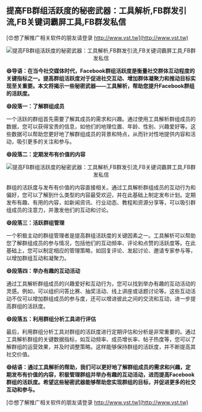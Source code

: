 ## **提高FB群组活跃度的秘密武器：工具解析,FB群发引流,FB关键词霸屏工具,FB群发私信**

[😍想了解推广相关软件的朋友请登录 http://www.vst.tw](http://www.vst.tw)

 <center><img src="https://vst.tw/MP4/tuiguang/png/7.png" alt="提高FB群组活跃度的秘密武器：工具解析,FB群发引流,FB关键词霸屏工具,FB群发私信"></center>

**😄导语：在当今社交媒体时代，Facebook群组活跃度是衡量社交群体互动程度的关键指标之一。提高群组活跃度对于促进社交互动、增加群体凝聚力和推动目标实现至关重要。本文将揭示一些秘密武器——工具解析，帮助您提升Facebook群组的活跃度。**

**😄段落一：了解群组成员**

一个活跃的群组首先需要了解其成员的需求和兴趣。通过使用工具解析群组成员的数据，您可以获得宝贵的信息，如他们的地理位置、年龄、性别、兴趣爱好等。这些数据可以帮助您更好地了解群组成员的背景和特点，从而针对性地提供内容和活动，吸引更多的关注和参与。

**😄段落二：定期发布有价值的内容**

 <center><img src="https://vst.tw/MP4/tuiguang/png/5.png" alt="提高FB群组活跃度的秘密武器：工具解析,FB群发引流,FB关键词霸屏工具,FB群发私信"></center>

群组的活跃度与发布有价值的内容直接相关。通过工具解析群组成员的互动行为和偏好，您可以了解到什么类型的内容最受欢迎，并在此基础上制定发布计划。定期发布有趣、有用的内容，如新闻资讯、行业动态、教程和资源分享等，可以吸引群组成员的注意力，并激发他们的互动和讨论。

**😄段落三：活跃群组管理**

一个积极主动的群组管理者是提高群组活跃度的关键因素之一。工具解析可以帮助您了解群组成员的参与情况，包括他们的互动频率、评论和点赞的活跃度等。在此基础上，您可以制定相应的管理策略，如回复评论、发起讨论、邀请专家参与等，以增加群组互动和凝聚力。

**😄段落四：举办有趣的互动活动**

通过工具解析群组成员的兴趣爱好和互动行为，您可以找到举办有趣的互动活动的灵感。例如，可以组织问答比赛、抽奖活动、线上讲座或话题讨论等。这些互动活动不仅可以增加群组成员的参与度，还可以增进彼此之间的交流和互动，进一步提高群组的活跃度。

**😄段落五：利用群组分析工具进行评估**

最后，利用群组分析工具对群组的活跃度进行定期评估和分析是非常重要的。通过工具解析群组的关键数据指标，如互动频率、成员增长率、帖子热度等，您可以了解群组的运营效果，并及时调整策略。这样能够保持群组的活跃度，并不断提高其社交价值。

**😄结语：通过工具解析的帮助，我们可以更好地了解群组成员的需求和兴趣，定期发布有价值的内容，积极管理群组并举办有趣的互动活动，进而提高Facebook群组的活跃度。希望这些秘密武器能够帮助您实现群组的目标，并促进更多的社交互动和参与。**

[😍想了解推广相关软件的朋友请登录 http://www.vst.tw](http://www.vst.tw)



